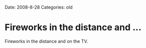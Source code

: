 Date: 2008-8-28
Categories: old

# Fireworks in the distance and ...

Fireworks in the distance and on the TV.
